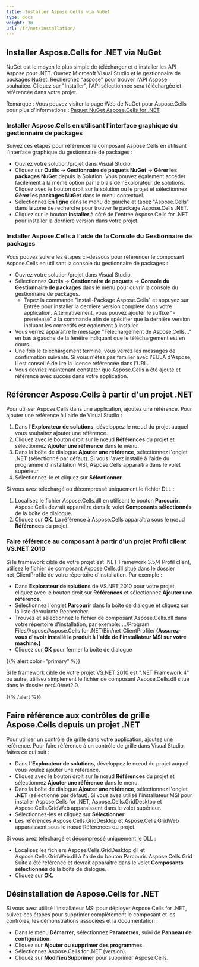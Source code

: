 ```yaml
---
title: Installer Aspose Cells via NuGet
type: docs
weight: 30
url: /fr/net/installation/
---
```



## **Installer Aspose.Cells for .NET via NuGet**
NuGet est le moyen le plus simple de télécharger et d'installer les API Aspose pour .NET. Ouvrez Microsoft Visual Studio et le gestionnaire de packages NuGet. Recherchez "aspose" pour trouver l'API Aspose souhaitée. Cliquez sur "Installer", l'API sélectionnée sera téléchargée et référencée dans votre projet.

Remarque : Vous pouvez visiter la page Web de NuGet pour Aspose.Cells pour plus d'informations : 
[Paquet NuGet Aspose.Cells for .NET](https://www.nuget.org/packages/Aspose.Cells/)

### **Installer Aspose.Cells en utilisant l'interface graphique du gestionnaire de packages**
Suivez ces étapes pour référencer le composant Aspose.Cells en utilisant l'interface graphique du gestionnaire de packages :

- Ouvrez votre solution/projet dans Visual Studio.
- Cliquez sur **Outils** -> **Gestionnaire de paquets NuGet** -> **Gérer les packages NuGet** depuis la Solution. Vous pouvez également accéder facilement à la même option par le biais de l'Explorateur de solutions. Cliquez avec le bouton droit sur la solution ou le projet et sélectionnez **Gérer les packages NuGet** dans le menu contextuel.
- Sélectionnez **En ligne** dans le menu de gauche et tapez "Aspose.Cells" dans la zone de recherche pour trouver le package Aspose.Cells .NET.
- Cliquez sur le bouton **Installer** à côté de l'entrée Aspose.Cells for .NET pour installer la dernière version dans votre projet.
### **Installer Aspose.Cells à l'aide de la Console du Gestionnaire de packages**
Vous pouvez suivre les étapes ci-dessous pour référencer le composant Aspose.Cells en utilisant la console du gestionnaire de packages :

- Ouvrez votre solution/projet dans Visual Studio.
- Sélectionnez **Outils** -> **Gestionnaire de paquets** -> **Console du Gestionnaire de packages** dans le menu pour ouvrir la console du gestionnaire de packages.
  - Tapez la commande "Install-Package Aspose.Cells" et appuyez sur Entrée pour installer la dernière version complète dans votre application. Alternativement, vous pouvez ajouter le suffixe "-prerelease" à la commande afin de spécifier que la dernière version incluant les correctifs est également à installer.
- Vous verrez apparaître le message "Téléchargement de Aspose.Cells..." en bas à gauche de la fenêtre indiquant que le téléchargement est en cours.
- Une fois le téléchargement terminé, vous verrez les messages de confirmation suivants. Si vous n'êtes pas familier avec l'EULA d'Aspose, il est conseillé de lire la licence référencée dans l'URL.
- Vous devriez maintenant constater que Aspose.Cells a été ajouté et référencé avec succès dans votre application.
## **Référencer Aspose.Cells à partir d'un projet .NET**
Pour utiliser Aspose.Cells dans une application, ajoutez une référence. Pour ajouter une référence à l'aide de Visual Studio :

1. Dans l'**Explorateur de solutions**, développez le nœud du projet auquel vous souhaitez ajouter une référence.
1. Cliquez avec le bouton droit sur le nœud **Références** du projet et sélectionnez **Ajouter une référence** dans le menu.
1. Dans la boîte de dialogue **Ajouter une référence**, sélectionnez l'onglet .NET (sélectionné par défaut). Si vous l'avez installé à l'aide du programme d'installation MSI, Aspose.Cells apparaîtra dans le volet supérieur.
1. Sélectionnez-le et cliquez sur **Sélectionner**.

Si vous avez téléchargé ou décompressé uniquement le fichier DLL :

1. Localisez le fichier Aspose.Cells.dll en utilisant le bouton **Parcourir**. Aspose.Cells devrait apparaître dans le volet **Composants sélectionnés** de la boîte de dialogue.
1. Cliquez sur **OK**. La référence à Aspose.Cells apparaîtra sous le nœud **Références** du projet.
### **Faire référence au composant à partir d'un projet Profil client VS.NET 2010**
Si le framework cible de votre projet est .NET Framework 3.5/4 Profil client, utilisez le fichier de composant Aspose.Cells.dll situé dans le dossier net_ClientProfile de votre répertoire d'installation. Par exemple :

- Dans **Explorateur de solutions** de VS.NET 2010 pour votre projet, cliquez avec le bouton droit sur **Références** et sélectionnez **Ajouter une référence**.
- Sélectionnez l'onglet **Parcourir** dans la boîte de dialogue et cliquez sur la liste déroulante Rechercher.
- Trouvez et sélectionnez le fichier de composant Aspose.Cells.dll dans votre répertoire d'installation, par exemple: .../Program Files/Aspose/Aspose.Cells for .NET/Bin/net_ClientProfile/ **(Assurez-vous d'avoir installé le produit à l'aide de l'installateur MSI sur votre machine.)**
- Cliquez sur **OK** pour fermer la boîte de dialogue

{{% alert color="primary" %}} 

Si le framework cible de votre projet VS.NET 2010 est ".NET Framework 4" ou autre, utilisez simplement le fichier de composant Aspose.Cells.dll situé dans le dossier net4.0/net2.0.

{{% /alert %}} 
## **Faire référence aux contrôles de grille Aspose.Cells depuis un projet .NET**
Pour utiliser un contrôle de grille dans votre application, ajoutez une référence. Pour faire référence à un contrôle de grille dans Visual Studio, faites ce qui suit :

- Dans **l'Explorateur de solutions**, développez le nœud du projet auquel vous voulez ajouter une référence.
- Cliquez avec le bouton droit sur le nœud **Références** du projet et sélectionnez **Ajouter une référence** dans le menu.
- Dans la boîte de dialogue **Ajouter une référence**, sélectionnez l'onglet **.NET** (sélectionné par défaut). Si vous avez utilisé l'installateur MSI pour installer Aspose.Cells for .NET, Aspose.Cells.GridDesktop et Aspose.Cells.GridWeb apparaissent dans le volet supérieur.
- Sélectionnez-les et cliquez sur **Sélectionner**.
- Les références Aspose.Cells.GridDesktop et Aspose.Cells.GridWeb apparaissent sous le nœud Références du projet.

Si vous avez téléchargé et décompressé uniquement le DLL :

- Localisez les fichiers Aspose.Cells.GridDesktop.dll et Aspose.Cells.GridWeb.dll à l'aide du bouton Parcourir. Aspose.Cells Grid Suite a été référencé et devrait apparaître dans le volet **Composants sélectionnés** de la boîte de dialogue.
- Cliquez sur **OK.**
## **Désinstallation de Aspose.Cells for .NET**
Si vous avez utilisé l'installateur MSI pour déployer Aspose.Cells for .NET, suivez ces étapes pour supprimer complètement le composant et les contrôles, les démonstrations associées et la documentation :

- Dans le menu **Démarrer**, sélectionnez **Paramètres**, suivi de **Panneau de configuration**.
- Cliquez sur **Ajouter ou supprimer des programmes**.
- Sélectionnez Aspose.Cells for .NET (version).
- Cliquez sur **Modifier/Supprimer** pour supprimer Aspose.Cells.
